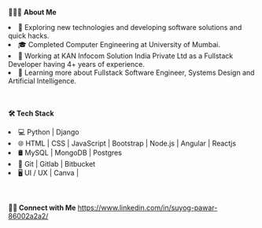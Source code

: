 👨🏻‍💻 **About Me**
<li>🤔   Exploring new technologies and developing software solutions and quick hacks.</li>
<li>🎓   Completed Computer Engineering at University of Mumbai.</li>
<li>💼   Working at KAN Infocom Solution India Private Ltd  as a Fullstack Developer having 4+ years of experience.</li>
<li>🌱   Learning more about Fullstack Software Engineer, Systems Design and Artificial Intelligence.</li>
<br><br>

**🛠 Tech Stack**
<li>💻   Python | Django</li>
<li>🌐   HTML | CSS | JavaScript | Bootstrap | Node.js | Angular | Reactjs</li>
<li>🛢   MySQL | MongoDB | Postgres</li>
<li>🔧   Git | Gitlab | Bitbucket</li>
<li>🖥   UI / UX | Canva |</li>
<br><br>

**🤝🏻 Connect with Me**
https://www.linkedin.com/in/suyog-pawar-86002a2a2/

<!---
suyogpawar460/suyogpawar460 is a ✨ special ✨ repository because its `README.md` (this file) appears on your GitHub profile.
You can click the Preview link to take a look at your changes.
--->
